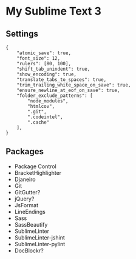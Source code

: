 # My Sublime Text 3

## Settings

```
{
    "atomic_save": true,
    "font_size": 12,
    "rulers": [80, 100],
    "shift_tab_unindent": true,
    "show_encoding": true,
    "translate_tabs_to_spaces": true,
    "trim_trailing_white_space_on_save": true,
    "ensure_newline_at_eof_on_save": true,
    "folder_exclude_patterns": [
        "node_modules",
        "htmlcov",
        ".git",
        ".codeintel",
        ".cache"
    ],
}
```

## Packages

- Package Control
- BracketHighlighter
- Djaneiro
- Git
- GitGutter?
- jQuery?
- JsFormat
- LineEndings
- Sass
- SassBeautify
- SublimeLinter
- SublimeLinter-jshint
- SublimeLinter-pylint
- DocBlockr?
